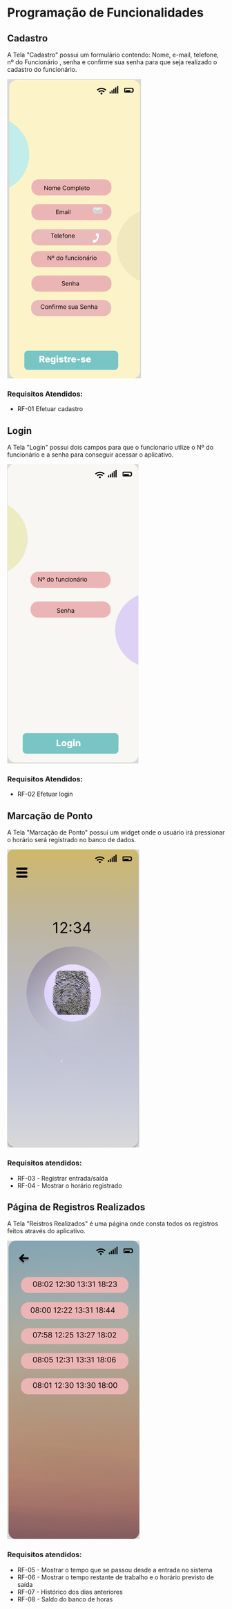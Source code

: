 # Programação de Funcionalidades

## Cadastro

A Tela "Cadastro" possui um formulário contendo: Nome, e-mail, telefone, nº do Funcionário , senha e confirme sua senha para que seja realizado o cadastro do funcionário.

![cadastro](./img/cadastro.png)

### Requisitos Atendidos:
<ul>
<li>RF-01 Efetuar cadastro  </li>
</ul>

## Login

A Tela "Login" possui dois campos para que o funcionario utlize o Nº do funcionário e a senha para conseguir acessar o aplicativo.

![login](./img/login.png)

### Requisitos Atendidos:
<ul>
<li>RF-02 Efetuar login  </li>
</ul>

## Marcação de Ponto

A Tela "Marcação de Ponto" possui um widget onde o usuário irá pressionar o horário será registrado no banco de dados. 

![ponto](./img/ponto.png)

### Requisitos atendidos:
<ul>
<li>RF-03 - Registrar entrada/saída</li>
<li>RF-04 - Mostrar o horário registrado</li>
</ul>

## Página de Registros Realizados

A Tela "Reistros Realizados" é uma página onde consta todos os registros feitos através do aplicativo.

![marcacoes](./img/marcacoes.png)

### Requisitos atendidos:
<ul>
<li>RF-05 - Mostrar o tempo que se passou desde a entrada no sistema</li>
<li>RF-06 - Mostrar o tempo restante de trabalho e o horário previsto de saída</li>
<li>RF-07 - Histórico dos dias anteriores</li>
<li>RF-08 - Saldo do banco de horas</li>
</ul>
